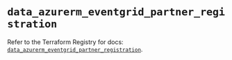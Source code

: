 # `data_azurerm_eventgrid_partner_registration`

Refer to the Terraform Registry for docs: [`data_azurerm_eventgrid_partner_registration`](https://registry.terraform.io/providers/hashicorp/azurerm/4.47.0/docs/data-sources/eventgrid_partner_registration).
